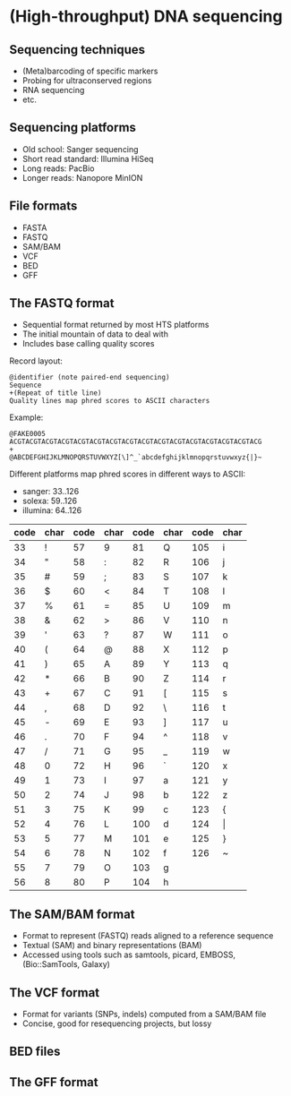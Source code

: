 (High-throughput) DNA sequencing
================================

Sequencing techniques
---------------------
- (Meta)barcoding of specific markers
- Probing for ultraconserved regions
- RNA sequencing
- etc.

Sequencing platforms
--------------------
- Old school: Sanger sequencing
- Short read standard: Illumina HiSeq
- Long reads: PacBio
- Longer reads: Nanopore MinION

File formats
------------
- FASTA
- FASTQ
- SAM/BAM
- VCF
- BED
- GFF

The FASTQ format
----------------
- Sequential format returned by most HTS platforms
- The initial mountain of data to deal with
- Includes base calling quality scores

Record layout:

    @identifier (note paired-end sequencing)
    Sequence
    +(Repeat of title line)
    Quality lines map phred scores to ASCII characters

Example:

    @FAKE0005
    ACGTACGTACGTACGTACGTACGTACGTACGTACGTACGTACGTACGTACGTACGTACGTACG
    +
    @ABCDEFGHIJKLMNOPQRSTUVWXYZ[\]^_`abcdefghijklmnopqrstuvwxyz{|}~

Different platforms map phred scores in different ways to ASCII:
- sanger: 33..126
- solexa: 59..126
- illumina: 64..126

|code|char|code|char|code |char|code |char|
|----|----|----|----|-----|----|-----|----|
| 33 | !  | 57 | 9  | 81  | Q  | 105 | i  |
| 34 | "  | 58 | :  | 82  | R  | 106 | j  |
| 35 | #  | 59 | ;  | 83  | S  | 107 | k  |
| 36 | $  | 60 | <  | 84  | T  | 108 | l  |
| 37 | %  | 61 | =  | 85  | U  | 109 | m  |
| 38 | &  | 62 | >  | 86  | V  | 110 | n  |
| 39 | '  | 63 | ?  | 87  | W  | 111 | o  |
| 40 | (  | 64 | @  | 88  | X  | 112 | p  |
| 41 | )  | 65 | A  | 89  | Y  | 113 | q  |
| 42 | *  | 66 | B  | 90  | Z  | 114 | r  |
| 43 | +  | 67 | C  | 91  | [  | 115 | s  |
| 44 | ,  | 68 | D  | 92  | \  | 116 | t  |
| 45 | -  | 69 | E  | 93  | ]  | 117 | u  |
| 46 | .  | 70 | F  | 94  | ^  | 118 | v  |
| 47 | /  | 71 | G  | 95  | _  | 119 | w  |
| 48 | 0  | 72 | H  | 96  | \` | 120 | x  |
| 49 | 1  | 73 | I  | 97  | a  | 121 | y  |
| 50 | 2  | 74 | J  | 98  | b  | 122 | z  |
| 51 | 3  | 75 | K  | 99  | c  | 123 | {  |
| 52 | 4  | 76 | L  | 100 | d  | 124 | \| |
| 53 | 5  | 77 | M  | 101 | e  | 125 | }  |
| 54 | 6  | 78 | N  | 102 | f  | 126 | ~  |
| 55 | 7  | 79 | O  | 103 | g  |     |    |
| 56 | 8  | 80 | P  | 104 | h  |     |    |

The SAM/BAM format
------------------
- Format to represent (FASTQ) reads aligned to a reference sequence
- Textual (SAM) and binary representations (BAM)
- Accessed using tools such as samtools, picard, EMBOSS, (Bio::SamTools, Galaxy)

The VCF format
--------------
- Format for variants (SNPs, indels) computed from a SAM/BAM file
- Concise, good for resequencing projects, but lossy

BED files
---------

The GFF format
--------------